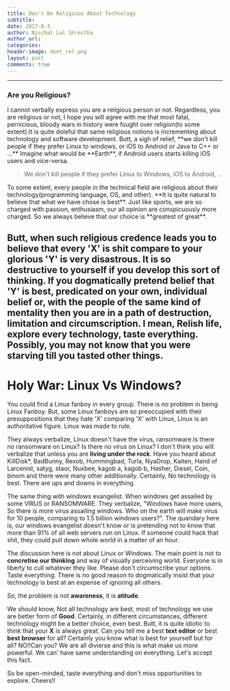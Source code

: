```yaml
---
title: Don't Be Religious About Technology
subtitle:
date: 2017-8-3
author: Nischal Lal Shrestha
author_url:
categories:
header-image: dont_rel.png
layout: post
comments: true
---
```

---
<h3> Are you Religious? </h3>
I cannot verbally express you are a religious person or not. Regardless, you are religious or not, I hope you will agree with me that most fatal, pernicious, bloody wars in history were fought over religion(to some extent).It is quite doleful that same religious notions is incrementing about technology and software development. Butt, a sigh of relief, **we don't kill people if they prefer Linux to windows, or iOS to Android or Java to C++ or ...** Imagine what would be **Earth**, if Android users starts killing iOS users and vice-versa.
<blockquote>
We don't kill people if they prefer Linux to Windows, iOS to Android, ..
</blockquote>
To some extent, every people in the technical field are religious about their technology(programming language, OS, and other). **It is quite natural to believe that what we have chose is best**. Just like sports, we are so charged with passion, enthusiasm, our all opinion are conspicuously more charged. So we always believe that our choice is **greatest of great**.

Butt, when such religious credence leads you to believe that every 'X' is **shit** compare to your glorious 'Y' is very **disastrous**. It is so destructive to yourself if you develop this sort of thinking. If you dogmatically pretend belief that 'Y' is best, predicated on your own, individual belief or, with the people of the same kind of mentality then you are in a **path of destruction, limitation and circumscription**. I mean, Relish life, explore every technology, **taste everything**. Possibly, you may not know that you were **starving till you tasted other things**.
-----------------
# Holy War: Linux Vs Windows?

You could find a Linux fanboy in every group. There is no problem in being Linux Fanboy. But, some Linux fanboys are so preoccupied with their presuppositions that they hate 'X' comparing 'X' with Linux, Linux is an authoritative figure. Linux was made to rule. 

They always verbalize, Linux doesn't have the virus, ransomware.Is there no ransomware on Linux? Is there no virus on Linux? I don't think you will verbalize that unless you are **living under the rock**. Have you heard about KillDisk*, BadBunny, Rexob, Hummingbad, Turla, NyaDrop, Kaiten, Hand of Larcenist, satyg, staor, Nuxbee, kagob a, kagob b, Hasher, Diesel, Coin, binom and there were many other additionally. Certainly, No technology is best. There are ups and downs in everything.


The same thing with windows evangelist. When windows get assailed by some VIRUS or RANSOMWARE. They verbalize, "Windows have more users, So there is more virus assailing windows. Who on the earth will make virus for 10 people, comparing to 1.5 billion windows users?". 
The quandary here is, our windows evangelist doesn't know or is pretending not to know that more than 91% of all web servers run on Linux. If someone could hack that shit, they could pull down whole world in a matter of an hour.

The discussion here is not about Linux or Windows. The main point is not to **concretise our thinking** and way of visually perceiving world. Everyone is in liberty to cull whatever they like. Please don't circumscribe your options. Taste everything. There is no good reason to dogmatically insist that your technology is best at an expense of ignoring all others.

So, the problem is not **awareness**, it is **atitude**.

We should know,
Not all technology are best, most of technology we use are better form of **Good**. Certainly, in different circumstances, different technology might be a better choice, even best. Butt, it is quite idiotic to think that your **X** is always great. Can you tell me a best **text editor** or best **best browser** for all? Certainly you know what is best for yourself but for all? NO!!Can you? We are all divierse and this is what make us more powerful. We can' have same understanding on everything. Let's accept this fact.




So be open-minded, taste everything and don't miss opportunities to explore.
Cheers!!
